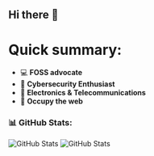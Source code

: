 ## Hi there 👋
# Quick summary:
- 💻 **FOSS advocate**
- 🔐 **Cybersecurity Enthusiast** 
- 📡 **Electronics & Telecommunications**    
- 🏴 **Occupy the web**

### 📊 GitHub Stats:
 ![GitHub Stats](https://github-readme-stats.vercel.app/api?username=qbixxx&show_icons=true&theme=gruvbox)
 ![GitHub Stats](https://github-readme-stats.vercel.app/api/top-langs/?username=qbixxx&layout=compact&theme=gruvbox)
